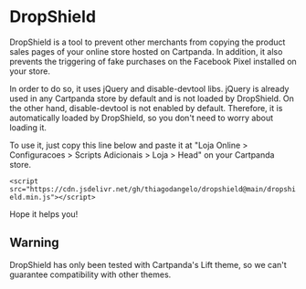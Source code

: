 # DropShield

DropShield is a tool to prevent other merchants from copying the product sales pages of your online store hosted on Cartpanda. In addition, it also prevents the triggering of fake purchases on the Facebook Pixel installed on your store.

In order to do so, it uses jQuery and disable-devtool libs. jQuery is already used in any Cartpanda store by default and is not loaded by DropShield. On the other hand, disable-devtool is not enabled by default. Therefore, it is automatically loaded by DropShield, so you don't need to worry about loading it.

To use it, just copy this line below and paste it at "Loja Online > Configuracoes > Scripts Adicionais > Loja > Head" on your Cartpanda store.

`<script src="https://cdn.jsdelivr.net/gh/thiagodangelo/dropshield@main/dropshield.min.js"></script>`

Hope it helps you!

## Warning

DropShield has only been tested with Cartpanda's Lift theme, so we can't guarantee compatibility with other themes.

